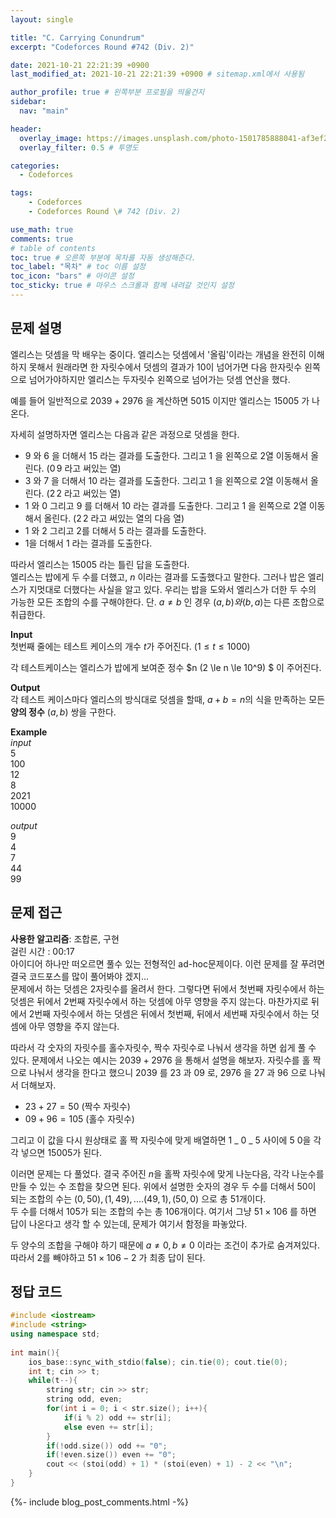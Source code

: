 ```yaml
---
layout: single

title: "C. Carrying Conundrum"
excerpt: "Codeforces Round #742 (Div. 2)"

date: 2021-10-21 22:21:39 +0900
last_modified_at: 2021-10-21 22:21:39 +0900 # sitemap.xml에서 사용됨

author_profile: true # 왼쪽부분 프로필을 띄울건지
sidebar:
  nav: "main"

header:
  overlay_image: https://images.unsplash.com/photo-1501785888041-af3ef285b470?ixlib=rb-1.2.1&ixid=eyJhcHBfaWQiOjEyMDd9&auto=format&fit=crop&w=1350&q=80
  overlay_filter: 0.5 # 투명도

categories: 
  - Codeforces

tags: 
    - Codeforces
    - Codeforces Round \# 742 (Div. 2)

use_math: true
comments: true
# table of contents
toc: true # 오른쪽 부분에 목차를 자동 생성해준다.
toc_label: "목차" # toc 이름 설정
toc_icon: "bars" # 아이콘 설정
toc_sticky: true # 마우스 스크롤과 함께 내려갈 것인지 설정
---
```


## 문제 설명  
엘리스는 덧셈을 막 배우는 중이다. 엘리스는 덧셈에서 '올림'이라는 개념을 완전히 이해하지 못해서 원래라면 한 자릿수에서 덧셈의 결과가 10이 넘어가면 다음 한자릿수 왼쪽으로 넘어가야하지만 엘리스는 두자릿수 왼쪽으로 넘어가는 덧셈 연산을 했다.  

예를 들어 일반적으로 $2039 + 2976$ 을 계산하면 $5015$ 이지만 엘리스는 $15005$ 가 나온다.  

자세히 설명하자면 엘리스는 다음과 같은 과정으로 덧셈을 한다.
* $9$ 와 $6$ 을 더해서 $15$ 라는 결과를 도출한다. 그리고 $1$ 을 왼쪽으로 2열 이동해서 올린다. ($0\,9$ 라고 써있는 열) 
* $3$ 와 $7$ 을 더해서 $10$ 라는 결과를 도출한다. 그리고 $1$ 을 왼쪽으로 2열 이동해서 올린다. ($2\,2$ 라고 써있는 열) 
* $1$ 와 $0$ 그리고 $9$ 를 더해서 $10$ 라는 결과를 도출한다. 그리고 $1$ 을 왼쪽으로 2열 이동해서 올린다. ($2 \, 2$ 라고 써있는 열의 다음 열) 
* $1$ 와 $2$ 그리고 $2$를 더해서 $5$ 라는 결과를 도출한다.  
* $1$을 더해서 $1$ 라는 결과를 도출한다.   

따라서 엘리스는 $15005$ 라는 틀린 답을 도출한다.  
엘리스는 밥에게 두 수를 더했고, $n$ 이라는 결과를 도출했다고 말한다. 그러나 밥은 엘리스가 지멋대로 더했다는 사실을 알고 있다. 우리는 밥을 도와서 엘리스가 더한 두 수의 가능한 모든 조합의 수를 구해야한다. 단. $a \neq b$ 인 경우 $(a, b)와 (b, a)$는 다른 조합으로 취급한다. 

__Input__  
첫번째 줄에는 테스트 케이스의 개수 $t$가 주어진다. $(1 \le t \le 1000)$  

각 테스트케이스는 엘리스가 밥에게 보여준 정수 $n (2 \le n \le 10^9) $ 이 주어진다.


__Output__  
각 테스트 케이스마다 엘리스의 방식대로 덧셈을 할때, $a + b = n$의 식을 만족하는 모든 __양의 정수__ $(a, b)$ 쌍을 구한다.

__Example__  
_input_  
5  
100  
12  
8  
2021  
10000   
  

_output_  
9  
4  
7  
44  
99   



## 문제 접근
__사용한 알고리즘__: 조합론, 구현    
걸린 시간 : 00:17  
아이디어 하나만 떠오르면 풀수 있는 전형적인 ad-hoc문제이다. 이런 문제를 잘 푸려면 결국 코드포스를 많이 풀어봐야 겠지...  
문제에서 하는 덧셈은 2자릿수를 올려서 한다. 그렇다면 뒤에서 첫번째 자릿수에서 하는 덧셈은 뒤에서 2번째 자릿수에서 하는 덧셈에 아무 영향을 주지 않는다. 마찬가지로 뒤에서 2번째 자릿수에서 하는 덧셈은 뒤에서 첫번째, 뒤에서 세번째 자릿수에서 하는 덧셈에 아무 영향을 주지 않는다.  

따라서 각 숫자의 자릿수를 홀수자릿수, 짝수 자릿수로 나눠서 생각을 하면 쉽게 풀 수 있다. 문제에서 나오는 예시는 $2039 + 2976$ 을 통해서 설명을 해보자. 자릿수를 홀 짝으로 나눠서 생각을 한다고 했으니 $2039$ 를 $23$ 과 $09$ 로, $2976$ 을 $27$ 과 $96$ 으로 나눠서 더해보자.  
* $23 + 27 = 50$ (짝수 자릿수)
* $09 + 96 = 105$ (홀수 자릿수)

그리고 이 값을 다시 원상태로 홀 짝 자릿수에 맞게 배열하면 $1$ _ $0$ _ $5$ 사이에 $5$ $0$을 각각 넣으면 $15005$가 된다.  

이러면 문제는 다 풀었다. 결국 주어진 $n$을 홀짝 자릿수에 맞게 나눈다음, 각각 나눈수를 만들 수 있는 수 조합을 찾으면 된다. 위에서 설명한 숫자의 경우 두 수를 더해서 50이 되는 조합의 수는 $(0, 50), (1, 49), .... (49, 1), (50, 0)$ 으로 총 51개이다.  
두 수를 더해서 105가 되는 조합의 수는 총 106개이다. 여기서 그냥 $51 \times 106$ 를 하면 답이 나온다고 생각 할 수 있는데, 문제가 여기서 함정을 파놓았다.  

두 양수의 조합을 구해야 하기 때문에 $a \neq 0, b \neq 0$ 이라는 조건이 추가로 숨겨져있다. 따라서 2를 빼야하고 $51 \times 106 - 2$ 가 최종 답이 된다.


## 정답 코드  
```cpp
#include <iostream>
#include <string>
using namespace std;
 
int main(){
    ios_base::sync_with_stdio(false); cin.tie(0); cout.tie(0);
    int t; cin >> t;
    while(t--){
        string str; cin >> str;
        string odd, even;
        for(int i = 0; i < str.size(); i++){
            if(i % 2) odd += str[i];
            else even += str[i];
        }
        if(!odd.size()) odd += "0";
        if(!even.size()) even += "0";
        cout << (stoi(odd) + 1) * (stoi(even) + 1) - 2 << "\n";
    }
}
```  
{%- include blog_post_comments.html -%}
